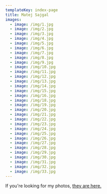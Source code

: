 ```yaml
---
templateKey: index-page
title: Matej Sajgal
images:
  - image: /img/1.jpg
  - image: /img/2.jpg
  - image: /img/3.jpg
  - image: /img/4.jpg
  - image: /img/5.jpg
  - image: /img/6.jpg
  - image: /img/7.jpg
  - image: /img/8.jpg
  - image: /img/9.jpg
  - image: /img/10.jpg
  - image: /img/11.jpg
  - image: /img/12.jpg
  - image: /img/13.jpg
  - image: /img/14.jpg
  - image: /img/15.jpg
  - image: /img/16.jpg
  - image: /img/18.jpg
  - image: /img/19.jpg
  - image: /img/20.jpg
  - image: /img/21.jpg
  - image: /img/22.jpg
  - image: /img/23.jpg
  - image: /img/24.jpg
  - image: /img/25.jpg
  - image: /img/26.jpg
  - image: /img/27.jpg
  - image: /img/28.jpg
  - image: /img/29.jpg
  - image: /img/30.jpg
  - image: /img/31.jpg
  - image: /img/32.jpg
  - image: /img/33.jpg
---
```

If you're looking for my photos, [they are here.](http://www.theyarehere.com)